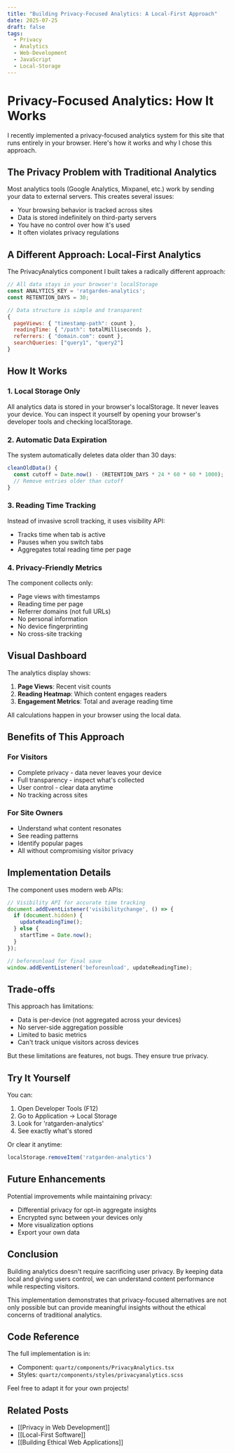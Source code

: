 ```yaml
---
title: "Building Privacy-Focused Analytics: A Local-First Approach"
date: 2025-07-25
draft: false
tags:
  - Privacy
  - Analytics
  - Web-Development
  - JavaScript
  - Local-Storage
---
```


# Privacy-Focused Analytics: How It Works

I recently implemented a privacy-focused analytics system for this site that runs entirely in your browser. Here's how it works and why I chose this approach.

## The Privacy Problem with Traditional Analytics

Most analytics tools (Google Analytics, Mixpanel, etc.) work by sending your data to external servers. This creates several issues:

- Your browsing behavior is tracked across sites
- Data is stored indefinitely on third-party servers
- You have no control over how it's used
- It often violates privacy regulations

## A Different Approach: Local-First Analytics

The PrivacyAnalytics component I built takes a radically different approach:

```javascript
// All data stays in your browser's localStorage
const ANALYTICS_KEY = 'ratgarden-analytics';
const RETENTION_DAYS = 30;

// Data structure is simple and transparent
{
  pageViews: { "timestamp-path": count },
  readingTime: { "/path": totalMilliseconds },
  referrers: { "domain.com": count },
  searchQueries: ["query1", "query2"]
}
```

## How It Works

### 1. **Local Storage Only**
All analytics data is stored in your browser's localStorage. It never leaves your device. You can inspect it yourself by opening your browser's developer tools and checking localStorage.

### 2. **Automatic Data Expiration**
The system automatically deletes data older than 30 days:

```javascript
cleanOldData() {
  const cutoff = Date.now() - (RETENTION_DAYS * 24 * 60 * 60 * 1000);
  // Remove entries older than cutoff
}
```

### 3. **Reading Time Tracking**
Instead of invasive scroll tracking, it uses visibility API:

- Tracks time when tab is active
- Pauses when you switch tabs
- Aggregates total reading time per page

### 4. **Privacy-Friendly Metrics**
The component collects only:
- Page views with timestamps
- Reading time per page
- Referrer domains (not full URLs)
- No personal information
- No device fingerprinting
- No cross-site tracking

## Visual Dashboard

The analytics display shows:

1. **Page Views**: Recent visit counts
2. **Reading Heatmap**: Which content engages readers
3. **Engagement Metrics**: Total and average reading time

All calculations happen in your browser using the local data.

## Benefits of This Approach

### For Visitors
- Complete privacy - data never leaves your device
- Full transparency - inspect what's collected
- User control - clear data anytime
- No tracking across sites

### For Site Owners
- Understand what content resonates
- See reading patterns
- Identify popular pages
- All without compromising visitor privacy

## Implementation Details

The component uses modern web APIs:

```javascript
// Visibility API for accurate time tracking
document.addEventListener('visibilitychange', () => {
  if (document.hidden) {
    updateReadingTime();
  } else {
    startTime = Date.now();
  }
});

// beforeunload for final save
window.addEventListener('beforeunload', updateReadingTime);
```

## Trade-offs

This approach has limitations:

- Data is per-device (not aggregated across your devices)
- No server-side aggregation possible
- Limited to basic metrics
- Can't track unique visitors across devices

But these limitations are features, not bugs. They ensure true privacy.

## Try It Yourself

You can:
1. Open Developer Tools (F12)
2. Go to Application → Local Storage
3. Look for 'ratgarden-analytics'
4. See exactly what's stored

Or clear it anytime:
```javascript
localStorage.removeItem('ratgarden-analytics')
```

## Future Enhancements

Potential improvements while maintaining privacy:

- Differential privacy for opt-in aggregate insights
- Encrypted sync between your devices only
- More visualization options
- Export your own data

## Conclusion

Building analytics doesn't require sacrificing user privacy. By keeping data local and giving users control, we can understand content performance while respecting visitors. 

This implementation demonstrates that privacy-focused alternatives are not only possible but can provide meaningful insights without the ethical concerns of traditional analytics.

## Code Reference

The full implementation is in:
- Component: `quartz/components/PrivacyAnalytics.tsx`
- Styles: `quartz/components/styles/privacyanalytics.scss`

Feel free to adapt it for your own projects!

## Related Posts
- [[Privacy in Web Development]]
- [[Local-First Software]]
- [[Building Ethical Web Applications]]